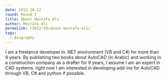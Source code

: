 ```yaml
---
date: 2012-10-22
round: Round 2
title: About Mostafa Ali
author: Mostafa Ali
permalink: /2012/10/about-mostafa-ali/
tags:
  - Biography
---
```

I am a freelance developer in .NET environment (VB and C#) for more than 9 years. By publishing two books about AutoCAD (in Arabic) and working in a construction company as a drafter for 9 years, I assume I am an expert in CAD systems. right now I am interested in developing add-ins for AutoCAD through VB, C# and python if possible.
